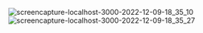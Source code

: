 ![screencapture-localhost-3000-2022-12-09-18_35_10](https://user-images.githubusercontent.com/52870870/206765178-fe40dba2-d374-4379-8c65-31b8199f48b6.png)
![screencapture-localhost-3000-2022-12-09-18_35_27](https://user-images.githubusercontent.com/52870870/206765194-c58b4ba2-dd82-4205-aebc-c41f6081c2c5.png)
